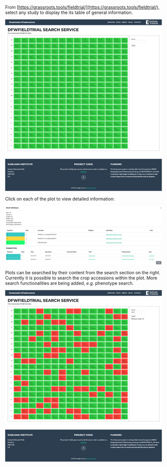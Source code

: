 <!--## Field Trial Study View-->


From [https://grassroots.tools/fieldtrial/](https://grassroots.tools/fieldtrial/),
select any study to display the its table of general information. 

![Plot view](images/Image_9.png)

Click on each of the plot to view detailed information:

![Plot details](images/Image_10.png)

Plots can be searched by their content from the search section on the right. Currently it is possible to search the crop accessions within the plot. More search functionalities are being added, *e.g.* phenotype search.

![Search plots](images/Image_11.png)
